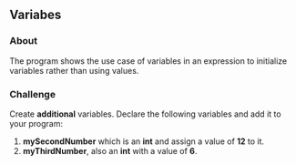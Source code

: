 ## Variabes

### About

The program shows the use case of variables in an expression to initialize variables rather than using values.

### Challenge

Create <b>additional</b> variables. Declare the following variables and add it to your program:

1. <b>mySecondNumber</b> which is an <b>int</b> and assign a value of <b>12</b> to it.
2. <b>myThirdNumber</b>, also an <b>int</b> with a value of <b>6</b>.
